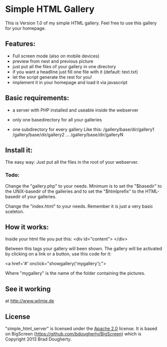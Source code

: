 # Simple HTML Gallery
This is Version 1.0 of my simple HTML gallery. 
Feel free to use this gallery for your homepage.

## Features:
- Full screen mode (also on mobile devices)
- preview from nest and previous picture
- just put all the files of your gallery in one directory
- if you want a headline just fill one file with it (default: text.txt)
- let the script generate the rest for you!
- implement it in your homepage and load it via javascript

## Basic requirements:
- a server with PHP installed and useable inside the webserver

- only one basedirectory for all your galleries
- one subdirectory for every gallery
Like this:
 /gallery/base/dir/gallery1
 /gallery/base/dir/gallery2
 ...
 /gallery/base/dir/galleryN

## Install it:
The easy way: Just put all the files in the root of your webserver.
 
### Todo:
Change the "gallery.php" to your needs.
Minimum is to set the "$basedir" to the UNIX-basedir of the galleries and to set the "$htmlprefix" to the HTML-basedir of your galleries.

Change the "index.html" to your needs.
Remember it is just a very basic sceleton.

## How it works:
Inside your html file you put this:
&lt;div id="content"&gt;
&lt;/div&gt;

Between this tags your gallery will been shown.
The gallery will be activated by clicking on a link or a button, use this code for it:

&lt;a href='#' onclick="showgallery('mygallery');"&gt;

Where "mygallery" is the name of the folder containing the pictures.

## See it working

at http://www.wilmie.de

## License

"simple_html_server" is licensed under the [Apache 2.0](http://www.apache.org/licenses/LICENSE-2.0) license. 
It is based on BigScreen (https://github.com/bdougherty/BigScreen) which is 
Copyright 2013 Brad Dougherty.